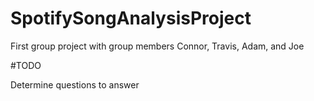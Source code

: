 # SpotifySongAnalysisProject
First group project with group members Connor, Travis, Adam, and Joe

#TODO

Determine questions to answer
